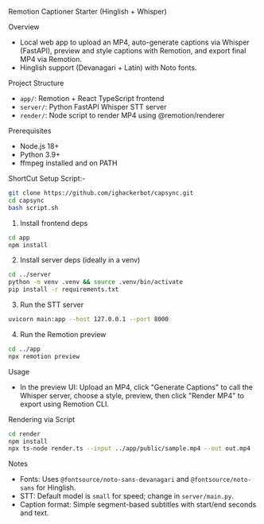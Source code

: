 Remotion Captioner Starter (Hinglish + Whisper)

Overview

- Local web app to upload an MP4, auto-generate captions via Whisper (FastAPI), preview and style captions with Remotion, and export final MP4 via Remotion.
- Hinglish support (Devanagari + Latin) with Noto fonts.

Project Structure

- `app/`: Remotion + React TypeScript frontend
- `server/`: Python FastAPI Whisper STT server
- `render/`: Node script to render MP4 using @remotion/renderer

Prerequisites

- Node.js 18+
- Python 3.9+
- ffmpeg installed and on PATH

ShortCut Setup Script:-
```bash
git clone https://github.com/ighackerbot/capsync.git
cd capsync
bash script.sh
```




1) Install frontend deps

```bash
cd app
npm install
```

2) Install server deps (ideally in a venv)

```bash
cd ../server
python -m venv .venv && source .venv/bin/activate
pip install -r requirements.txt
```

3) Run the STT server

```bash
uvicorn main:app --host 127.0.0.1 --port 8000
```

4) Run the Remotion preview

```bash
cd ../app
npx remotion preview
```

Usage

- In the preview UI: Upload an MP4, click "Generate Captions" to call the Whisper server, choose a style, preview, then click "Render MP4" to export using Remotion CLI.

Rendering via Script

```bash
cd render
npm install
npx ts-node render.ts --input ../app/public/sample.mp4 --out out.mp4
```

Notes

- Fonts: Uses `@fontsource/noto-sans-devanagari` and `@fontsource/noto-sans` for Hinglish.
- STT: Default model is `small` for speed; change in `server/main.py`.
- Caption format: Simple segment-based subtitles with start/end seconds and text.


